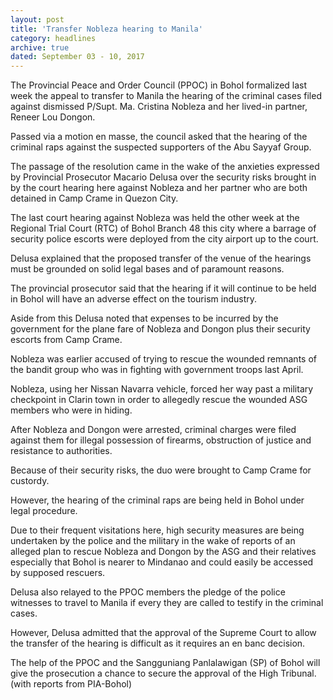 ```yaml
---
layout: post
title: 'Transfer Nobleza hearing to Manila'
category: headlines
archive: true
dated: September 03 - 10, 2017
---
```


The Provincial Peace and Order Council (PPOC) in Bohol formalized last week the appeal to transfer to Manila the hearing of the criminal cases filed against dismissed P/Supt. Ma. Cristina Nobleza and her lived-in partner, Reneer Lou Dongon.

Passed via a motion en masse, the council asked that the hearing of the criminal raps against the suspected supporters of the Abu Sayyaf Group.

The passage of the resolution came in the wake of the anxieties expressed by Provincial Prosecutor Macario Delusa over the security risks brought in by the court hearing here against Nobleza and her partner who are both detained in Camp Crame in Quezon City.

The last court hearing against Nobleza was held the other week at the Regional Trial Court (RTC) of Bohol Branch 48 this city where a barrage of security police escorts were deployed from the city airport up to the court.

Delusa explained that the proposed transfer of the venue of the hearings must be grounded on solid legal bases and of paramount reasons.

The provincial prosecutor said that the hearing if it will continue to be held in Bohol will have an adverse effect on the tourism industry.

Aside from this Delusa noted that expenses to be incurred by the government for the plane fare of Nobleza and Dongon plus their security escorts from Camp Crame. 

Nobleza was earlier accused of trying to rescue the wounded remnants of the bandit group who was in fighting with government troops last April.

Nobleza, using her Nissan Navarra vehicle, forced her way past a military checkpoint in Clarin town in order to allegedly rescue the wounded ASG members who were in hiding.

After Nobleza and Dongon were arrested, criminal charges were filed against them for illegal possession of firearms, obstruction of justice and resistance to authorities.

Because of their security risks, the duo were brought to Camp Crame for custordy.

However, the hearing of the criminal raps are being held in Bohol under legal procedure.

Due to their frequent visitations here, high security measures are being undertaken by the police and the military in the wake of reports of an alleged plan to rescue Nobleza and Dongon by the ASG and their relatives especially that Bohol is nearer to Mindanao and could easily be accessed by supposed rescuers.

Delusa also relayed to the PPOC members the pledge of the police witnesses to travel to Manila if every they are called to testify in the criminal cases.

However, Delusa admitted that the approval of the Supreme Court to allow the transfer of the hearing is difficult as it requires an en banc decision. 

The help of the PPOC and the Sangguniang Panlalawigan (SP) of Bohol will give the prosecution a chance to secure the approval of the High Tribunal. (with reports from PIA-Bohol) 